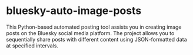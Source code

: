 # bluesky-auto-image-posts
This Python-based automated posting tool assists you in creating image posts on the Bluesky social media platform. The project allows you to sequentially share posts with different content using JSON-formatted data at specified intervals.
